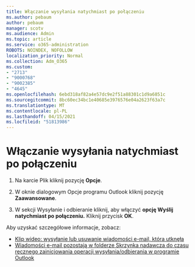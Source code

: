 ```yaml
---
title: Włączanie wysyłania natychmiast po połączeniu
ms.author: pebaum
author: pebaum
manager: scotv
ms.audience: Admin
ms.topic: article
ms.service: o365-administration
ROBOTS: NOINDEX, NOFOLLOW
localization_priority: Normal
ms.collection: Adm_O365
ms.custom:
- "2713"
- "9000768"
- "9002385"
- "4645"
ms.openlocfilehash: 6ebd318af82a4e57dc9e2f51a88301c1d9a6851c
ms.sourcegitcommit: 8bc60ec34bc1e40685e3976576e04a2623f63a7c
ms.translationtype: MT
ms.contentlocale: pl-PL
ms.lasthandoff: 04/15/2021
ms.locfileid: "51813986"
---
```

# <a name="enable-send-immediately-when-connected"></a>Włączanie wysyłania natychmiast po połączeniu
 
1. Na karcie Plik kliknij pozycję **Opcje**.

2. W oknie dialogowym Opcje programu Outlook kliknij pozycję **Zaawansowane**.

3. W sekcji Wysyłanie i odbieranie kliknij, aby włączyć **opcję Wyślij natychmiast po połączeniu.** Kliknij przycisk **OK**.

Aby uzyskać szczegółowe informacje, zobacz:
- [Klip wideo: wysyłanie lub usuwanie wiadomości e-mail, która utknęła](https://support.office.com/article/Video-Send-or-delete-an-email-stuck-in-your-outbox-26d5d34a-4e5f-444a-a9e8-44db04a94dec) 
- [Wiadomości e-mail pozostają w folderze Skrzynka nadawcza do czasu ręcznego zainicjowania operacji wysyłania/odbierania w programie Outlook](https://support.microsoft.com/help/2797572/email-stays-in-the-outbox-folder-until-you-manually-initiate-a-send-re)
